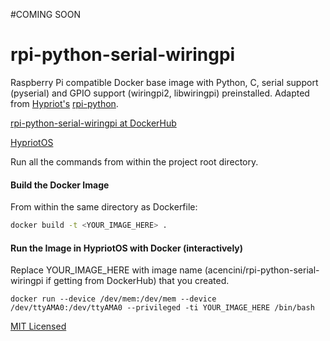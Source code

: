 #COMING SOON

# rpi-python-serial-wiringpi

Raspberry Pi compatible Docker base image with Python, C, serial support (pyserial) and GPIO support (wiringpi2, libwiringpi) preinstalled.  Adapted from [Hypriot's](https://github.com/hypriot) [rpi-python](https://github.com/hypriot/rpi-python).

[rpi-python-serial-wiringpi at DockerHub](https://registry.hub.docker.com/u/acencini/rpi-python-serial-wiringpi/)

[HypriotOS](http://blog.hypriot.com/)

Run all the commands from within the project root directory.

#### Build the Docker Image
From within the same directory as Dockerfile:

```bash
docker build -t <YOUR_IMAGE_HERE> .
```

#### Run the Image in HypriotOS with Docker (interactively)
Replace YOUR_IMAGE_HERE with image name (acencini/rpi-python-serial-wiringpi if getting from DockerHub) that you created.

```
docker run --device /dev/mem:/dev/mem --device /dev/ttyAMA0:/dev/ttyAMA0 --privileged -ti YOUR_IMAGE_HERE /bin/bash
```

[MIT Licensed]([http://opensource.org/licenses/MIT])

